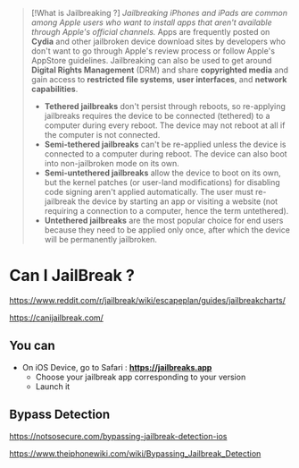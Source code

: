 >[!What is Jailbreaking ?]
_Jailbreaking iPhones and iPads are common among Apple users who want to install apps that aren't available through Apple's official channels._
Apps are frequently posted on **Cydia** and other jailbroken device download sites by developers who don't want to go through Apple's review process or follow Apple's AppStore guidelines.
Jailbreaking can also be used to get around **Digital Rights Management** (DRM) and share **copyrighted media** and gain access to **restricted file systems**, **user interfaces**, and **network capabilities**.
>* **Tethered jailbreaks** don't persist through reboots, so re-applying jailbreaks requires the device to be connected (tethered) to a computer during every reboot. The device may not reboot at all if the computer is not connected.
>* **Semi-tethered jailbreaks** can't be re-applied unless the device is connected to a computer during reboot. The device can also boot into non-jailbroken mode on its own.
>* **Semi-untethered jailbreaks** allow the device to boot on its own, but the kernel patches (or user-land modifications) for disabling code signing aren't applied automatically. The user must re-jailbreak the device by starting an app or visiting a website (not requiring a connection to a computer, hence the term untethered).
>* **Untethered jailbreaks** are the most popular choice for end users because they need to be applied only once, after which the device will be permanently jailbroken.


# Can I JailBreak ?

https://www.reddit.com/r/jailbreak/wiki/escapeplan/guides/jailbreakcharts/

https://canijailbreak.com/

## You can

* On iOS Device, go to Safari : **https://jailbreaks.app**
  * Choose your jailbreak app corresponding to your version
  * Launch it

## Bypass Detection

https://notsosecure.com/bypassing-jailbreak-detection-ios

https://www.theiphonewiki.com/wiki/Bypassing_Jailbreak_Detection
